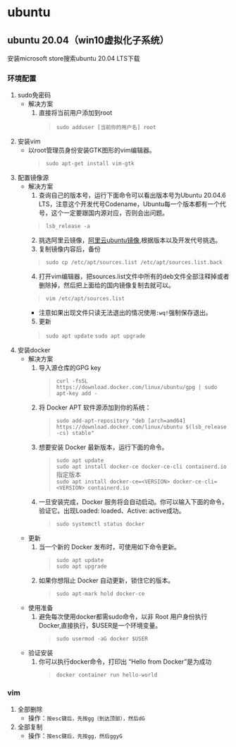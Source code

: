# ubuntu
## ubuntu 20.04（win10虚拟化子系统）
安装microsoft store搜索ubuntu 20.04 LTS下载
### 环境配置
1. sudo免密码
   * 解决方案
     1. 直接将当前用户添加到root
        >`sudo adduser [当前你的用户名] root`
2. 安装vim
   * 以root管理员身份安装GTK图形的vim编辑器。
        >`sudo apt-get install vim-gtk`
3. 配置镜像源
   * 解决方案
      1. 查询自己的版本号，运行下面命令可以看出版本号为Ubuntu 20.04.6 LTS，注意这个开发代号Codename，Ubuntu每一个版本都有一个代号，这个一定要跟国内源对应，否则会出问题。
        >`lsb_release -a`
      2. 挑选阿里云镜像，[阿里云ubuntu镜像](https://developer.aliyun.com/mirror/ubuntu),根据版本以及开发代号挑选。
      3. 复制镜像内容后，备份
        >`sudo cp /etc/apt/sources.list /etc/apt/sources.list.back`
      4. 打开vim编辑器，把sources.list文件中所有的deb文件全部注释掉或者删除掉，然后把上面给的国内镜像复制去就可以。
        >`vim /etc/apt/sources.list`
        * 注意如果出现文件只读无法退出的情况使用`:wq!`强制保存退出。
      5. 更新
        >`sudo apt update`
        >`sudo apt upgrade`
4. 安装docker
   * 解决方案
     1. 导入源仓库的GPG key
         >`curl -fsSL https://download.docker.com/linux/ubuntu/gpg | sudo apt-key add -`
     2. 将 Docker APT 软件源添加到你的系统：
         >`sudo add-apt-repository "deb [arch=amd64] https://download.docker.com/linux/ubuntu $(lsb_release -cs) stable"`
     3. 想要安装 Docker 最新版本，运行下面的命令。
         >`sudo apt update`<br/>
         `sudo apt install docker-ce docker-ce-cli containerd.io`<br/>
         指定版本<br/>
         `sudo apt install docker-ce=<VERSION> docker-ce-cli=<VERSION> containerd.io`
     4. 一旦安装完成，Docker 服务将会自动启动。你可以输入下面的命令，验证它。出现Loaded: loaded、Active: active成功。
         >`sudo systemctl status docker`
   * 更新
     1. 当一个新的 Docker 发布时，可使用如下命令更新。
         >`sudo apt update`<br/>`sudo apt upgrade`
     2. 如果你想阻止 Docker 自动更新，锁住它的版本。
         >`sudo apt-mark hold docker-ce`
   * 使用准备
     1. 避免每次使用docker都需sudo命令，以非 Root 用户身份执行 Docker,直接执行，$USER是一个环境变量。
         >`sudo usermod -aG docker $USER`
   * 验证安装
     1. 你可以执行docker命令，打印出 “Hello from Docker”是为成功
         >`docker container run hello-world`
### vim
1. 全部删除
   * 操作：`按esc键后，先按gg（到达顶部），然后dG`
2. 全部复制
   * 操作：`按esc键后，先按gg，然后ggyG`